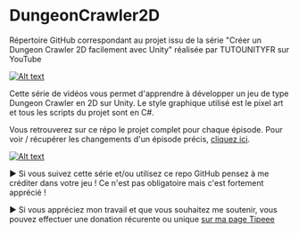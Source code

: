# DungeonCrawler2D
Répertoire GitHub correspondant au projet issu de la série "Créer un Dungeon Crawler 2D facilement avec Unity" réalisée par TUTOUNITYFR sur YouTube

[![Alt text](https://www.tutounity.fr/upload/serie-dungeoncrawler/ep1.jpg)](https://www.youtube.com/playlist?list=PLUWxWDlz8PYLZ5QPt4RAsZWenY-39TwV7)

Cette série de vidéos vous permet d'apprendre à développer un jeu de type Dungeon Crawler en 2D sur Unity. Le style graphique utilisé est le pixel art et tous les scripts du projet sont en C#.

Vous retrouverez sur ce répo le projet complet pour chaque épisode. Pour voir / récupérer les changements d'un épisode précis, [cliquez ici](https://github.com/TUTOUNITYFR/DungeonCrawler2D/commits/master).

[![Alt text](https://www.tutounity.fr/img/soutenir/tipeee-small.png)](https://fr.tipeee.com/tuto-unity-fr)

► Si vous suivez cette série et/ou utilisez ce repo GitHub pensez à me créditer dans votre jeu ! Ce n'est pas obligatoire mais c'est fortement apprécié !

► Si vous appréciez mon travail et que vous souhaitez me soutenir, vous pouvez effectuer une donation récurente ou unique [sur ma page Tipeee](https://fr.tipeee.com/tuto-unity-fr)
